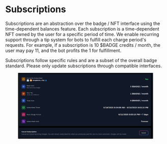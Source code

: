 # Subscriptions

Subscriptions are an abstraction over the badge / NFT interface using the time-dependent balances feature. Each subscription is a time-dependent NFT owned by the user for a specific period of time. We enable recurring support through a tip system for bots to fulfill each charge period's requests. For example, if a subscription is 10 $BADGE credits / month, the user may pay 11, and the bot profits the 1 for fulfillment.&#x20;

Subscriptions follow specific rules and are a subset of the overall badge standard. Please only update subscriptions through compatible interfaces.

<figure><img src="../../.gitbook/assets/image (1).png" alt=""><figcaption></figcaption></figure>

